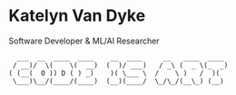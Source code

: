 # Katelyn Van Dyke

Software Developer & ML/AI Researcher

```text
  ___  __  ____  ____    __  ____     __   ____  ____ 
 / __)/  \(    \(  __)  (  )/ ___)   / _\ (  _ \(_  _)
( (__(  O )) D ( ) _)    )( \___ \  /    \ )   /  )(  
 \___)\__/(____/(____)  (__)(____/  \_/\_/(__\_) (__)

```
